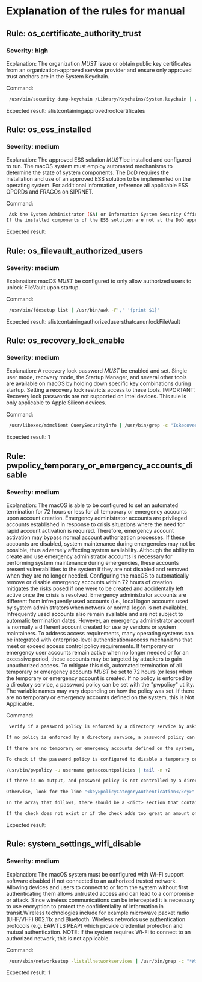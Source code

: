 # Explanation of the rules for manual

## Rule: os_certificate_authority_trust

### Severity: high

Explanation:
 The organization _MUST_ issue or obtain public key certificates from an organization-approved service provider and ensure only approved trust anchors are in the System Keychain.


Command:
```bash
 /usr/bin/security dump-keychain /Library/Keychains/System.keychain | /usr/bin/awk -F'"' '/labl/ {print $4}'
```

Expected result: alistcontainingapprovedrootcertificates

## Rule: os_ess_installed

### Severity: medium

Explanation:
 The approved ESS solution _MUST_ be installed and configured to run. 
The macOS system must employ automated mechanisms to determine the state of system components. The DoD requires the installation and use of an approved ESS solution to be implemented on the operating system. For additional information, reference all applicable ESS OPORDs and FRAGOs on SIPRNET.


Command:
```bash
 Ask the System Administrator (SA) or Information System Security Officer (ISSO) if the approved ESS solution is loaded on the system. 
If the installed components of the ESS solution are not at the DoD approved minimal versions, this is a finding.
```

Expected result: 

## Rule: os_filevault_authorized_users

### Severity: medium

Explanation:
 macOS _MUST_ be configured to only allow authorized users to unlock FileVault upon startup.


Command:
```bash
 /usr/bin/fdesetup list | /usr/bin/awk -F',' '{print $1}'
```

Expected result: alistcontainingauthorizedusersthatcanunlockFileVault

## Rule: os_recovery_lock_enable

### Severity: medium

Explanation:
 A recovery lock password _MUST_ be enabled and set. 
Single user mode, recovery mode, the Startup Manager, and several other tools are available on macOS by holding down specific key combinations during startup. Setting a recovery lock restricts access to these tools.
IMPORTANT: Recovery lock passwords are not supported on Intel devices. This rule is only applicable to Apple Silicon devices.


Command:
```bash
 /usr/libexec/mdmclient QuerySecurityInfo | /usr/bin/grep -c "IsRecoveryLockEnabled = 1"
```

Expected result: 1

## Rule: pwpolicy_temporary_or_emergency_accounts_disable

### Severity: medium

Explanation:
 The macOS is able to be configured to set an automated termination for 72 hours or less for all temporary or emergency accounts upon account creation. 
Emergency administrator accounts are privileged accounts established in response to crisis situations where the need for rapid account activation is required. Therefore, emergency account activation may bypass normal account authorization processes. If these accounts are disabled, system maintenance during emergencies may not be possible, thus adversely affecting system availability.
Although the ability to create and use emergency administrator accounts is necessary for performing system maintenance during emergencies, these accounts present vulnerabilities to the system if they are not disabled and removed when they are no longer needed. Configuring the macOS to automatically remove or disable emergency accounts within 72 hours of creation mitigates the risks posed if one were to be created and accidentally left active once the crisis is resolved. 
Emergency administrator accounts are different from infrequently used accounts (i.e., local logon accounts used by system administrators when network or normal logon is not available). Infrequently used accounts also remain available and are not subject to automatic termination dates. However, an emergency administrator account is normally a different account created for use by vendors or system maintainers.
To address access requirements, many operating systems can be integrated with enterprise-level authentication/access mechanisms that meet or exceed access control policy requirements.
If temporary or emergency user accounts remain active when no longer needed or for an excessive period, these accounts may be targeted by attackers to gain unauthorized access. To mitigate this risk, automated termination of all temporary or emergency accounts _MUST_ be set to 72 hours (or less) when the temporary or emergency account is created.
If no policy is enforced by a directory service, a password policy can be set with the "pwpolicy" utility. The variable names may vary depending on how the policy was set.
If there are no temporary or emergency accounts defined on the system, this is Not Applicable.


Command:
```bash
 Verify if a password policy is enforced by a directory service by asking the System Administrator (SA) or Information System Security Officer (ISSO). 

If no policy is enforced by a directory service, a password policy can be set with the "pwpolicy" utility. The variable names may vary depending on how the policy was set. 

If there are no temporary or emergency accounts defined on the system, this is Not Applicable.

To check if the password policy is configured to disable a temporary or emergency account after 72 hours, run the following command to output the password policy to the screen, substituting the correct user name in place of username:

/usr/bin/pwpolicy -u username getaccountpolicies | tail -n +2

If there is no output, and password policy is not controlled by a directory service, this is a finding.

Otherwise, look for the line "<key>policyCategoryAuthentication</key>".

In the array that follows, there should be a <dict> section that contains a check <string> that allows users to log in if "policyAttributeCurrentTime" is less than the result of adding "policyAttributeCreationTime" to 72 hours (259299 seconds). The check might use a variable defined in its "policyParameters" section.

If the check does not exist or if the check adds too great an amount of time to "policyAttributeCreationTime", this is a finding.
```

Expected result: 

## Rule: system_settings_wifi_disable

### Severity: medium

Explanation:
 The macOS system must be configured with Wi-Fi support software disabled if not connected to an authorized trusted network. 
Allowing devices and users to connect to or from the system without first authenticating them allows untrusted access and can lead to a compromise or attack. Since wireless communications can be intercepted  it is necessary to use encryption to protect the confidentiality of information in transit.Wireless technologies include  for example  microwave  packet radio (UHF/VHF)  802.11x  and Bluetooth. Wireless networks use authentication protocols (e.g.  EAP/TLS  PEAP)  which provide credential protection and mutual authentication.
NOTE: If the system requires Wi-Fi to connect to an authorized network, this is not applicable.


Command:
```bash
 /usr/sbin/networksetup -listallnetworkservices | /usr/bin/grep -c "*Wi-Fi"
```

Expected result: 1


